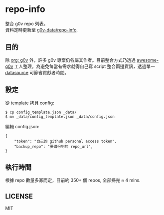 # repo-info
整合 g0v repo 列表。</br>
資料定時更新至 [g0v-data/repo-info](https://github.com/g0v-data/repo-info).

## 目的
除 [org: g0v](https://github.com/g0v) 外，許多 g0v 專案仍各屬其作者。目前整合方式乃透過 [awesome-g0v](https://github.com/g0v/awesome-g0v) 工人整理。為避免每當有需求就得自己寫 script 整合兩邊資訊，透過單一 [datasource](https://github.com/g0v-data/repo-info) 可節省貢獻者時間。

## 設定
從 template 拷貝 config:
```
$ cp config_template.json _data/
$ mv _data/config_template.json _data/config.json
```
編輯 config.json:
```
{
    "token": "自己的 github personal access token",
    "backup_repo": "要備份到的 repo_url",
}
```

## 執行時間
根據 repo 數量多寡而定，目前約 350+ 個 repos, 全部掃完 ≈ 4 mins.

## LICENSE
MIT
